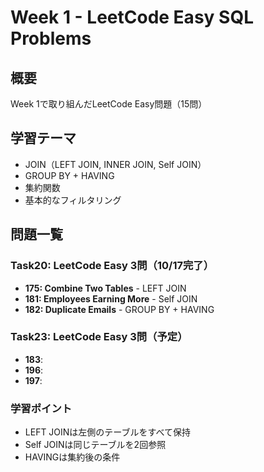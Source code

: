 # Week 1 - LeetCode Easy SQL Problems

## 概要
Week 1で取り組んだLeetCode Easy問題（15問）

## 学習テーマ
- JOIN（LEFT JOIN, INNER JOIN, Self JOIN）
- GROUP BY + HAVING
- 集約関数
- 基本的なフィルタリング

## 問題一覧

### Task20: LeetCode Easy 3問（10/17完了）
- **175: Combine Two Tables** - LEFT JOIN
- **181: Employees Earning More** - Self JOIN
- **182: Duplicate Emails** - GROUP BY + HAVING

### Task23: LeetCode Easy 3問（予定）
- **183**: 
- **196**: 
- **197**: 

### 学習ポイント
- LEFT JOINは左側のテーブルをすべて保持
- Self JOINは同じテーブルを2回参照
- HAVINGは集約後の条件